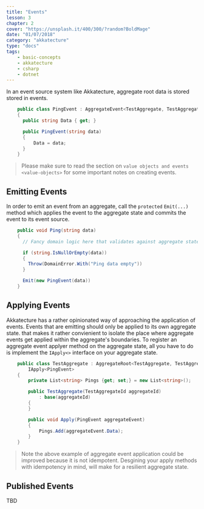 ```yaml
---
title: "Events"
lesson: 3
chapter: 2
cover: "https://unsplash.it/400/300/?random?BoldMage"
date: "01/07/2018"
category: "akkatecture"
type: "docs"
tags:
    - basic-concepts
    - akkatecture
    - csharp
    - dotnet
---
```


In an event source system like Akkatecture, aggregate root data is stored stored in events.

```csharp
    public class PingEvent : AggregateEvent<TestAggregate, TestAggregateId>
    {
      public string Data { get; }

      public PingEvent(string data)
      {
          Data = data;
      }
    }
```

[//]: # (TODO LINK)
> Please make sure to read the section on `value objects and events <value-objects>` for some important notes on creating events.

## Emitting Events

In order to emit an event from an aggregate, call the `protected` `Emit(...)` method which applies the event to the aggregate state and commits the event to its event source.

```csharp
    public void Ping(string data)
    {
      // Fancy domain logic here that validates against aggregate state...

      if (string.IsNullOrEmpty(data))
      {
        Throw(DomainError.With("Ping data empty"))
      }

      Emit(new PingEvent(data))
    }

```

## Applying Events

Akkatecture has a rather opinionated way of approaching the application of events. Events that are emitting should only be applied to its own aggregate state. that makes it rather convienient to isolate the place where aggregate events get applied within the aggregate's boundaries. To register an aggregate event applyer method on the aggregate state, all you have to do is implement the `IApply<>` interface on your aggregate state.

```csharp
    public class TestAggregate : AggregateRoot<TestAggregate, TestAggregateId, TestState>,
        IApply<PingEvent>
    {
        private List<string> Pings {get; set;} = new List<string>();

        public TestAggregate(TestAggregateId aggregateId)
            : base(aggregateId)
        {
        }

        public void Apply(PingEvent aggregateEvent)
        {
            Pings.Add(aggregateEvent.Data);
        }
    }
```

> Note the above example of aggregate event application could be improved because it is not idempotent. Desgining your apply methods with idempotency in mind, will make for a resilient aggregate state. 

## Published Events
TBD